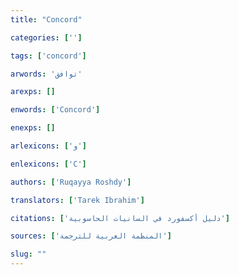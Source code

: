 ```yaml
---
title: "Concord"

categories: ['']

tags: ['concord']

arwords: 'توافق'

arexps: []

enwords: ['Concord']

enexps: []

arlexicons: ['و']

enlexicons: ['C']

authors: ['Ruqayya Roshdy']

translators: ['Tarek Ibrahim']

citations: ['دليل أكسفورد في السانيات الحاسوبية']

sources: ['المنظمة العربية للترجمة']

slug: ""
---
```

